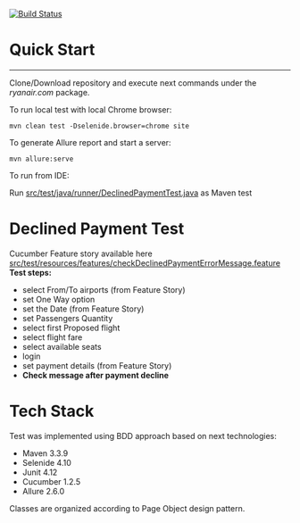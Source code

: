 [![Build Status](https://travis-ci.org/scripnichenko/ryanair.com.svg?branch=master)](https://travis-ci.org/scripnichenko/ryanair.com)

# Quick Start
--------------
Clone/Download repository and execute next commands under the _ryanair.com_ package.

To run local test with local Chrome browser:

```mvn clean test -Dselenide.browser=chrome site```

To generate Allure report and start a server:

```mvn allure:serve```

To run from IDE:

Run [src/test/java/runner/DeclinedPaymentTest.java](src/test/java/runner/DeclinedPaymentTest.java) as Maven test

# Declined Payment Test 
Cucumber Feature story available here [src/test/resources/features/checkDeclinedPaymentErrorMessage.feature](src/test/resources/features/checkDeclinedPaymentErrorMessage.feature)
**Test steps:**
 - select From/To airports (from Feature Story)
 - set One Way option
 - set the Date (from Feature Story)
 - set Passengers Quantity
 - select first Proposed flight
 - select flight fare
 - select available seats
 - login
 - set payment details (from Feature Story)
 - **Check message after payment decline** 

# Tech Stack
Test was implemented using BDD approach based on next technologies:
- Maven 3.3.9
- Selenide 4.10
- Junit 4.12
- Cucumber 1.2.5
- Allure 2.6.0

Classes are organized  according to Page Object design pattern.

